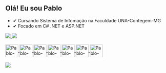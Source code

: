 ## Olá! Eu sou Pablo 

- ✔ Cursando Sistema de Infomação na Faculdade UNA-Contegem-MG
- ✔ Focado em  C# .NET e ASP.NET

<div>
 <a href="https://github.com/PabloJr84">
 <img heigth="180em" src="https://github-readme-stats.vercel.app/api?username=PabloJr84&show_icons=true&theme=dark&include_all_commits=true&count_private=true"/>
 <img heigth="180em" src="https://github-readme-stats.vercel.app/api/top-langs/?username=PabloJr84&layout=compact&langs_cout=16&theme=dark"/>
</div>

 <div style="display: inline_block"><br>
 <img align="center" alt="Pablo-C#" height="40" width"40 src= "https://cdn.jsdelivr.net/gh/devicons/devicon/icons/csharp/csharp-original.svg">
 <img align="center" alt="Pablo-C#" height="40" width"40 src= "https://cdn.jsdelivr.net/gh/devicons/devicon/icons/css3/css3-plain-wordmark.svg">                                    <img align="center" alt="Pablo-C#" height="40" width"40 src= "https://cdn.jsdelivr.net/gh/devicons/devicon/icons/java/java-original-wordmark.svg"> 
 <img align="center" alt="Pablo-C#" height="40" width"40 src= "https://cdn.jsdelivr.net/gh/devicons/devicon/icons/wordpress/wordpress-original.svg">
 <img align="center" alt="Pablo-C#" height="40" width"40 src= "https://cdn.jsdelivr.net/gh/devicons/devicon/icons/github/github-original-wordmark.svg">
 <img align="center" alt="Pablo-C#" height="40" width"40 src= "https://cdn.jsdelivr.net/gh/devicons/devicon/icons/html5/html5-original-wordmark.svg">
 <img align="center" alt="Pablo-C#" height="40" width"40 src= "https://cdn.jsdelivr.net/gh/devicons/devicon/icons/javascript/javascript-original.svg">
                                                                                                                                                     
  
 </div><br>
                                                                                                                                             
 <div>
 <a href= "https://www.linkedin.com/in/pablo-junior-assis-4341a5187/" target=_black><img src= "https://img.shields.io/badge/LinkedIn-0077B5?style=for-the-badge&logo=linkedin&logoColor=white"target=_black></a>
 </div>
